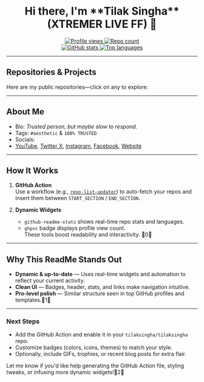 <!-- HEADER & BADGES -->
<h1 align="center">Hi there, I'm **Tilak Singha** (XTREMER LIVE FF) 👋</h1>

<p align="center">
  <a href="https://github.com/tilaksingha">
    <img alt="Profile views" src="https://komarev.com/ghpvc/?username=tilaksingha&color=blue" />
  </a>
  <a href="https://github.com/tilaksingha?tab=repositories">
    <img alt="Repo count" src="https://img.shields.io/badge/Repos-%E2%80%A6-lightgrey" />
  </a>
  <br>
  <a href="https://github.com/tilaksingha">
    <img alt="GitHub stats" src="https://github-readme-stats.vercel.app/api?username=tilaksingha&show_icons=true&theme=radical" />
  </a>
  <a href="https://github.com/tilaksingha">
    <img alt="Top languages" src="https://github-readme-stats.vercel.app/api/top-langs/?username=tilaksingha&theme=radical&layout=compact" />
  </a>
</p>

---

##  Repositories & Projects

Here are my public repositories—click on any to explore:

<!-- AUTO-UPDATED REPO LIST -->
<!--START_SECTION:repos-->
<!-- This section will be auto-populated using a GitHub Action -->
<!-- For example:
- [Music-] (https://github.com/tilaksingha/Music-) — Enhanced Telegram music bot (Python)
- [WhatsGram](https://github.com/tilaksingha/WhatsGram) — WhatsApp userbot + Telegram integration (JavaScript)
-->
<!--END_SECTION:repos-->

---

##  About Me

-  Bio: *Trusted person, but maybe slow to respond.*
-  Tags: `#aesthetic` & `100% TRUSTED`
-  Socials:
  - [YouTube](https://www.youtube.com/@gabbarxcheat), [Twitter X](https://twitter.com/singha_tilak), [Instagram](https://www.instagram.com/thetilaksingha), [Facebook](https://www.facebook.com/singhatilak), [Website](https://guns.lol/gabbarxcheat)

---

##  How It Works

1. **GitHub Action**  
   Use a workflow (e.g., [`repo-list-updater`](https://github.com/abhisheknaiidu/awesome-github-profile-readme)) to auto-fetch your repos and insert them between `START_SECTION` / `END_SECTION`.

2. **Dynamic Widgets**  
   - `github-readme-stats` shows real-time repo stats and languages.  
   - `ghpvc` badge displays profile view count.  
   These tools boost readability and interactivity. 0

---

##  Why This ReadMe Stands Out

- **Dynamic & up-to-date** — Uses real-time widgets and automation to reflect your current activity.  
- **Clean UI** — Badges, header, stats, and links make navigation intuitive.  
- **Pro-level polish** — Similar structure seen in top GitHub profiles and templates.1

---

###  Next Steps
- Add the GitHub Action and enable it in your `tilaksingha/tilaksingha` repo.
- Customize badges (colors, icons, themes) to match your style.
- Optionally, include GIFs, trophies, or recent blog posts for extra flair.

Let me know if you'd like help generating the GitHub Action file, styling tweaks, or infusing more dynamic widgets!2
